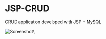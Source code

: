 JSP-CRUD
========

CRUD application developed with JSP + MySQL

![Screenshot](https://github.com/feliperfranca/JSP-CRUD/raw/master/screenshot1.png)\
